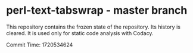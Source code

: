 # perl-text-tabswrap - master branch

This repository contains the frozen state of the repository.
Its history is cleared. It is used only for static code
analysis with Codacy.

Commit Time: 1720534624